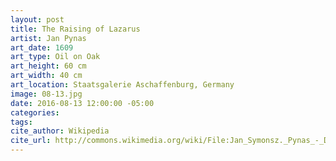 ```yaml
---
layout: post
title: The Raising of Lazarus
artist: Jan Pynas
art_date: 1609
art_type: Oil on Oak
art_height: 60 cm
art_width: 40 cm
art_location: Staatsgalerie Aschaffenburg, Germany
image: 08-13.jpg
date: 2016-08-13 12:00:00 -05:00
categories:
tags:
cite_author: Wikipedia
cite_url: http://commons.wikimedia.org/wiki/File:Jan_Symonsz._Pynas_-_De_opwekking_van_Lazarus_(Aschaffenburg).jpg
---
```

